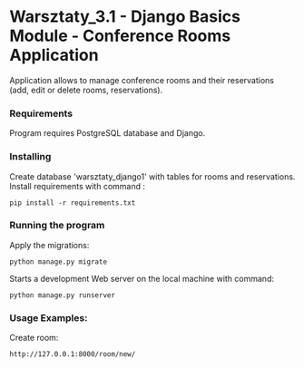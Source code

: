 # Warsztaty_3.1 - Django Basics Module - Conference Rooms Application
Application allows to manage conference rooms and their reservations (add, edit or delete rooms, reservations).

### Requirements
Program requires PostgreSQL database and Django.

### Installing
Create database 'warsztaty_django1' with tables for rooms and reservations. Install requirements  with command :
```
pip install -r requirements.txt
```
### Running the program
Apply the migrations:
```
python manage.py migrate
```
Starts a development Web server on the local machine with command:
```
python manage.py runserver
```

### Usage Examples:
Create room:
```
http://127.0.0.1:8000/room/new/
```
